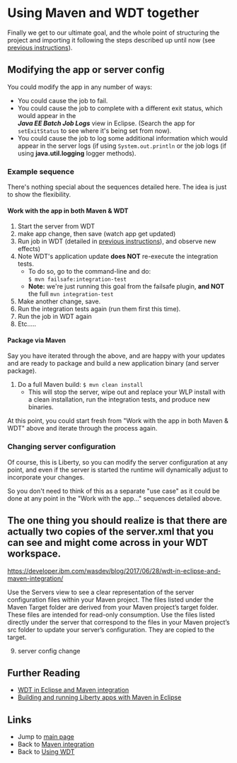 # Using Maven and WDT together

Finally we get to our ultimate goal, and the whole point of structuring the project and importing it following the steps described up until now (see [previous instructions][wdt]).

## Modifying the app or server config

You could modify the app in any number of ways:
* You could cause the job to fail.   
* You could cause the job to complete with a different exit status, which would appear in the  
***Java EE Batch Job Logs*** view in Eclipse.   (Search the app for `setExitStatus` to see where it's being set from now).
* You could cause the job to log some additional information which would appear in the server logs (if using `System.out.println` or the job logs (if using **java.util.logging** logger methods). 

### Example sequence  
There's nothing special about the sequences detailed here.  The idea is just to show the flexibility.

#### Work with the app in both Maven & WDT
1. Start the server from WDT 
1. make app change, then save (watch app get updated)
1. Run job in WDT (detailed in [previous instructions][wdt]), and observe new effects)
1. Note WDT's application update **does NOT** re-execute the integration tests.
	* To do so, go to the command-line and do:  
	`$ mvn failsafe:integration-test`
	* **Note:** we're just running this goal from the failsafe plugin, **and NOT** the full `mvn integration-test`
1. Make another change, save.
1. Run the integration tests again (run them first this time). 
1. Run the job in WDT again
1. Etc.....  
  
#### Package via Maven

Say you have iterated through the above, and are happy with your updates and are ready to package and build a new application binary (and server package). 
 
1. Do a full Maven build:
`$ mvn clean install`
	* This will stop the server, wipe out and replace your WLP install with a clean installation, run the integration tests, and produce new binaries.
	
At this point, you could start fresh from "Work with the app in both Maven & WDT" above and iterate through the process again. 

### Changing server configuration

Of course, this is Liberty, so you can modify the server configuration at any point, and even if the server is started the runtime will dynamically adjust to incorporate your changes.   

So you don't need to think of this as a separate "use case" as it could be done at any point in the "Work with the app..." sequences detailed above.

The one thing you should realize is that there are actually **two** copies of the server.xml that you can see and might come across in your WDT workspace.  
----
https://developer.ibm.com/wasdev/blog/2017/06/28/wdt-in-eclipse-and-maven-integration/

Use the Servers view to see a clear representation of the server configuration files within your Maven project. The files listed under the Maven Target folder are derived from your Maven project’s target folder. These files are intended for read-only consumption. Use the files listed directly under the server that correspond to the files in your Maven project’s src folder to update your server’s configuration. They are copied to the target.

9. server config change

## Further Reading
* [WDT in Eclipse and Maven integration](https://developer.ibm.com/wasdev/blog/2017/06/28/wdt-in-eclipse-and-maven-integration)
* [Building and running Liberty apps with Maven in Eclipse](https://developer.ibm.com/wasdev/docs/building-liberty-apps-maven-in-eclipse/) 

## Links
* Jump to [main page](/README.md)
* Back to [Maven integration](/docs/Maven-integration.md)
* Back to [Using WDT]()


[wdt]: /docs/Using-WDT.md  "Using WDT"
